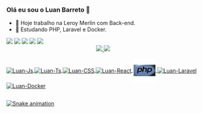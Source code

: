 ### Olá eu sou o Luan Barreto 👋


- 🔭 Hoje trabalho na Leroy Merlin com Back-end.
- 🌱 Estudando PHP, Laravel e Docker.

<div>
  <a href="https://www.instagram.com/luanricardo.95/" target="_blank"><img src="https://img.shields.io/badge/-Instagram-%23E4405F?style=for-the-badge&logo=instagram&logoColor=white" target="_blank"></a>
  <a href="https://www.linkedin.com/in/luan-barreto-4982ab103/" target="_blank"><img src="https://img.shields.io/badge/-LinkedIn-%230077B5?style=for-the-badge&logo=linkedin&logoColor=white" target="_blank"></a>
  <a href = "mailto:lbarreto@leroymerlin.com.br"><img src="https://img.shields.io/badge/Gmail-D14836?style=for-the-badge&logo=gmail&logoColor=white" target="_blank"></a>
    <a href = "mailto:luaanr@hotmail.com"><img src="https://img.shields.io/badge/Outlook-0078D4?style=for-the-badge&logo=microsoft-outlook&logoColor=white" target="_blank"></a>
   <a href = "https://leroymerlinbrasil.slack.com/team/U0317RD2B0D"><img src="https://img.shields.io/badge/Slack-4A154B?style=for-the-badge&logo=slack&logoColor=white" target="_blank"></a>
</div?
  
###

<div align="center">
  <a href="https://github.com/LuanBarreto">
  <img height="180em" src="https://github-readme-stats.vercel.app/api?username=LuanBarreto&show_icons=true&theme=dark&include_all_commits=true&count_private=true"/>
  <img height="180em" src="https://github-readme-stats.vercel.app/api/top-langs/?username=LuanBarreto&layout=compact&langs_count=7&theme=dark"/>
</div>

  <div style="display: inline_block"><br>
  <img align="center" alt="Luan-Js" height="50" width="60" img src="https://cdn.jsdelivr.net/gh/devicons/devicon/icons/javascript/javascript-original.svg">
  <img align="center" alt="Luan-Ts" height="60" width="60" img src="https://cdn.jsdelivr.net/gh/devicons/devicon/icons/html5/html5-original-wordmark.svg">
    <img align="center" alt="Luan-CSS" height="60" width="60" img src="https://cdn.jsdelivr.net/gh/devicons/devicon/icons/css3/css3-original-wordmark.svg">
  <img align="center" alt="Luan-React" height="60" width="60" img src="https://cdn.jsdelivr.net/gh/devicons/devicon/icons/react/react-original-wordmark.svg">
  <img align="center" alt="Luan-PHP" height="60" width="60" src="https://raw.githubusercontent.com/devicons/devicon/master/icons/php/php-original.svg">
  <img align="center" alt="Luan-Laravel" height="50" width="60" img src="https://cdn.jsdelivr.net/gh/devicons/devicon/icons/laravel/laravel-plain.svg">
    <img align="center" alt="Luan-Docker" height="60" width="60" img src="https://cdn.jsdelivr.net/gh/devicons/devicon/icons/docker/docker-original-wordmark.svg">
</div>
  
   ##
 
<div> 
 
  ![Snake animation](https://github.com/LuanBarreto/LuanBarreto/blob/output/github-contribution-grid-snake.svg)
 
</div>
